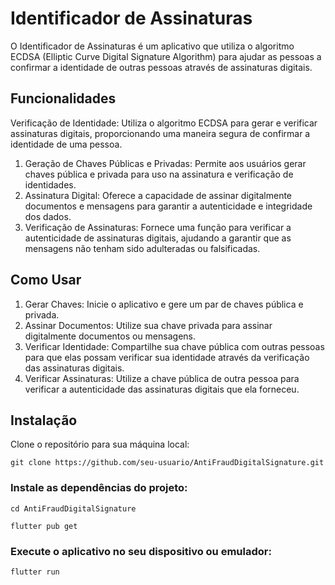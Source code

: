 


# Identificador de Assinaturas
O Identificador de Assinaturas é um aplicativo que utiliza o algoritmo ECDSA (Elliptic Curve Digital Signature Algorithm) para ajudar as pessoas a confirmar a identidade de outras pessoas através de assinaturas digitais.

## Funcionalidades
Verificação de Identidade: Utiliza o algoritmo ECDSA para gerar e verificar assinaturas digitais, proporcionando uma maneira segura de confirmar a identidade de uma pessoa.
1. Geração de Chaves Públicas e Privadas: Permite aos usuários gerar chaves pública e privada para uso na assinatura e verificação de identidades.
2. Assinatura Digital: Oferece a capacidade de assinar digitalmente documentos e mensagens para garantir a autenticidade e integridade dos dados.
2. Verificação de Assinaturas: Fornece uma função para verificar a autenticidade de assinaturas digitais, ajudando a garantir que as mensagens não tenham sido adulteradas ou falsificadas.

## Como Usar
1. Gerar Chaves: Inicie o aplicativo e gere um par de chaves pública e privada.
2. Assinar Documentos: Utilize sua chave privada para assinar digitalmente documentos ou mensagens.
3. Verificar Identidade: Compartilhe sua chave pública com outras pessoas para que elas possam verificar sua identidade através da verificação das assinaturas digitais.
4. Verificar Assinaturas: Utilize a chave pública de outra pessoa para verificar a autenticidade das assinaturas digitais que ela forneceu.

## Instalação
Clone o repositório para sua máquina local:
```
git clone https://github.com/seu-usuario/AntiFraudDigitalSignature.git
```

### Instale as dependências do projeto:
```
cd AntiFraudDigitalSignature
```
```
flutter pub get
```
### Execute o aplicativo no seu dispositivo ou emulador:
```
flutter run
```


